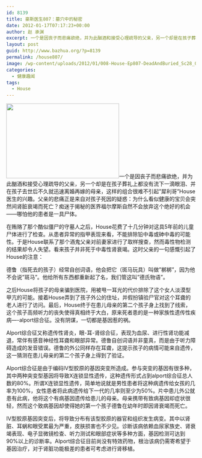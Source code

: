 ```yaml
---
id: 8139
title: 豪斯医生807：墓穴中的秘密
date: 2012-01-17T07:17:23+00:00
author: 赵 承渊
excerpt: 一个是因丧子而悲痛欲绝，并为此酗酒和接受心理疏导的父亲，另一个却是在孩子葬礼上都没有流下一滴眼泪、并在孩子去世后不久就迅速离婚再嫁的母亲，这样的组合很难不引起"犀利哥"House医生的兴趣。父亲的悲痛正是来自对孩子死因的疑惑：为什么看似健康的宝贝会突然间肾脏衰竭而死亡？
layout: post
guid: http://www.bazhua.org/?p=8139
permalink: /house807/
image: /wp-content/uploads/2012/01/008-House-Ep807-DeadAndBuried_Sc28_0179_352-125x125.jpg
categories:
  - 健康趣闻
tags:
  - House
---
```

[<img src="/wp-content/uploads/2012/01/008-House-Ep807-DeadAndBuried_Sc28_0179_352-300x199.jpg" alt="" title="008-House-Ep807-DeadAndBuried_Sc28_0179_352" width="300" height="199" class="alignright noborder size-medium wp-image-8169" srcset="/wp-content/uploads/2012/01/008-House-Ep807-DeadAndBuried_Sc28_0179_352-300x200.jpg 300w, /wp-content/uploads/2012/01/008-House-Ep807-DeadAndBuried_Sc28_0179_352-150x99.jpg 150w, /wp-content/uploads/2012/01/008-House-Ep807-DeadAndBuried_Sc28_0179_352-360x240.jpg 360w, /wp-content/uploads/2012/01/008-House-Ep807-DeadAndBuried_Sc28_0179_352.jpg 529w" sizes="(max-width: 300px) 100vw, 300px" />](/wp-content/uploads/2012/01/008-House-Ep807-DeadAndBuried_Sc28_0179_352.jpg)一个是因丧子而悲痛欲绝，并为此酗酒和接受心理疏导的父亲，另一个却是在孩子葬礼上都没有流下一滴眼泪、并在孩子去世后不久就迅速离婚再嫁的母亲，这样的组合很难不引起&#8221;犀利哥&#8221;House医生的兴趣。父亲的悲痛正是来自对孩子死因的疑惑：为什么看似健康的宝贝会突然间肾脏衰竭而死亡？痴迷于揭秘的医界福尔摩斯自然不会放弃这个绝好的机会——哪怕他的患者是一具尸体。

<div style="display: none">
  <a href='http://getyourexxfriendback.com/' title='how to get your girlfriend back'>how to get your girlfriend back</a>
</div>

在贿赂了那个酷似僵尸的守墓人之后，House花费了十几分钟对这具5年前的儿童尸体进行了检查。从患者异常的指甲表现来看，不能排除铅中毒或砷中毒的可能性。于是House联系了那个酒鬼父亲对前妻家进行了取样搜查，然而毒性物检测的结果却令人失望。看来孩子并非死于中毒性肾衰竭。这时父亲的一句感慨引起了House的注意：

德鲁（指死去的孩子）经常自创词语，他会把它（斑马玩具）叫做&#8221;梆梆&#8221;，因为他不会说&#8221;斑马&#8221;。他给所有东西都重新起了名，我们管这叫&#8221;德氏物语&#8221;。

之后House将孩子的母亲骗到医院，用被甩一耳光的代价排除了这个女人淡漠型甲亢的可能。接着House弄到了孩子外公的住址，并假扮镇验尸官对这个耳聋的老人进行了访问。最后，House终于在患儿母亲的第二个孩子身上找到了线索，这个孩子高频听力的丧失使得真相终于大白，原来死者患的是一种家族性遗传性疾病&#8212;-alport综合征。没有阴谋，一切都是基因惹的祸。

Alport综合征又称遗传性肾炎，眼-耳-肾综合征，表现为血尿、进行性肾功能减退，常伴有感音神经性耳聋和眼部异常。德鲁自创词语并非童真，而是由于听力障碍造成的发音错误。德鲁的外公同样存在耳聋，这提示孩子的病情可能来自遗传，这一猜测在患儿母亲的第二个孩子身上得到了验证。

Alport综合征是由于编码IV型胶原的基因突变所造成。参与突变的基因有很多种，其中两种突变型基因将导致X连锁显性遗传，这种遗传形式占到alport综合征总人数的80%。所谓X连锁显性遗传，简单地说就是男性患者将这种病遗传给女孩的几率为100%，女性患者将此病遗传给下一代的几率则至少为50%。片中患儿外公就患有此病，他将这个有病基因遗传给患儿的母亲。母亲携带有致病基因却症状很轻，然而这个致病基因却使得她的第一个孩子德鲁在幼年时即因肾衰竭而死亡。

IV型胶原基因突变后，将导致分布有该型胶原的器官和组织发生病变。其中以肾脏、耳蜗和眼受累最为严重，皮肤损害也不少见。诊断该病依赖血尿家族史、肾衰竭表现、电子显微镜检查、听力测试和眼部症状等多种方面，基因检测可达到90%以上的诊断率。Alport综合征目前尚没有特效药物，根治该病仍需寄希望于基因治疗，对于肾脏功能极差的患者可考虑进行肾移植。

<div style="display: none">
  zp8497586rq
</div>

